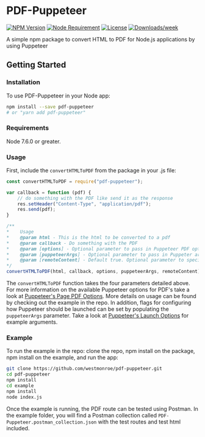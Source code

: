 # PDF-Puppeteer  
<!-- [START badges] -->
[![NPM Version](https://img.shields.io/npm/v/pdf-puppeteer.svg)](https://www.npmjs.com/package/pdf-puppeteer) [![Node Requirement](https://img.shields.io/node/v/pdf-puppeteer.svg)](https://www.npmjs.com/package/pdf-puppeteer) [![License](https://img.shields.io/npm/l/pdf-puppeteer.svg)](https://github.com/westmonroe/pdf-puppeteer/blob/master/LICENSE) [![Downloads/week](https://img.shields.io/npm/dm/pdf-puppeteer.svg)](https://www.npmjs.com/package/pdf-puppeteer) 
<!-- [END badges] -->
A simple npm package to convert HTML to PDF for Node.js applications by using Puppeteer   

## Getting Started  

### Installation  

To use PDF-Puppeteer in your Node app:  
 
```bash
npm install --save pdf-puppeteer   
# or "yarn add pdf-puppeteer"
```  

### Requirements
Node 7.6.0 or greater.

### Usage  

First, include the `convertHTMLToPDF` from the package in your .js file:  

```js
const convertHTMLToPDF = require("pdf-puppeteer");

var callback = function (pdf) {
    // do something with the PDF like send it as the response
    res.setHeader("Content-Type", "application/pdf");
    res.send(pdf);
}

/**
*    Usage
*    @param html - This is the html to be converted to a pdf
*    @param callback - Do something with the PDF
*    @param [options] - Optional parameter to pass in Puppeteer PDF options
*    @param [puppeteerArgs] - Optional parameter to pass in Puppeter arguments
*    @param [remoteContent] - Default true. Optional parameter to specify if there is no remote content. Performance will be opitmized for no remote content.
*/
convertHTMLToPDF(html, callback, options, puppeteerArgs, remoteContent);
```

The `convertHTMLToPDF` function takes the four parameters detailed above. For more information on the available Puppeteer options for PDF's take a look at [Puppeteer's Page PDF Options](https://github.com/puppeteer/puppeteer/blob/main/docs/api/puppeteer.pdfoptions.md). More details on usage can be found by checking out the example in the repo. In addition, flags for configuring how Puppeteer should be launched can be set by populating the `puppeteerArgs` parameter. Take a look at [Puppeteer's Launch Options](https://github.com/puppeteer/puppeteer/blob/main/docs/api/puppeteer.launchoptions.md) for example arguments. 

### Example  

To run the example in the repo: clone the repo, npm install on the package, npm install on the example, and run the app:  
```bash
git clone https://github.com/westmonroe/pdf-puppeteer.git  
cd pdf-puppeteer
npm install
cd example
npm install
node index.js
```  
Once the example is running, the PDF route can be tested using Postman. In the example folder, you will find a Postman collection called `PDF-Puppeteer.postman_collection.json` with the test routes and test html included. 
